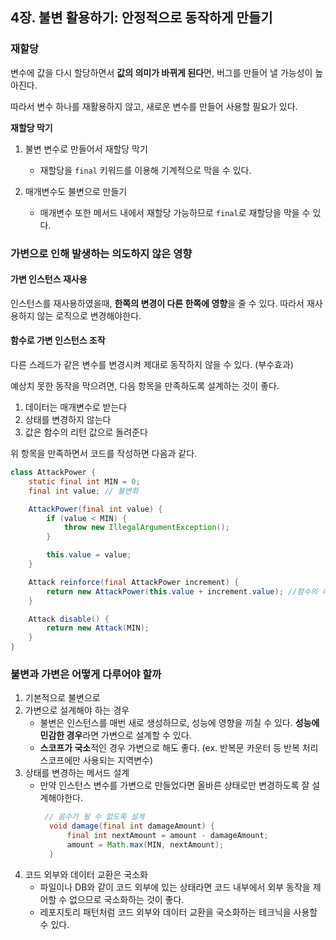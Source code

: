 ## 4장. 불변 활용하기: 안정적으로 동작하게 만들기
### 재할당
변수에 값을 다시 할당하면서 **값의 의미가 바뀌게 된다**면, 버그를 만들어 낼 가능성이 높아진다.

따라서 변수 하나를 재활용하지 않고, 새로운 변수를 만들어 사용할 필요가 있다. 

**재할당 막기**
1. 불변 변수로 만들어서 재할당 막기
    * 재할당을 `final` 키워드를 이용해 기계적으로 막을 수 있다. 

2. 매개변수도 불변으로 만들기 
    * 매개변수 또한 메서드 내에서 재할당 가능하므로 `final`로 재할당을 막을 수 있다.

### 가변으로 인해 발생하는 의도하지 않은 영향

#### 가변 인스턴스 재사용

인스턴스를 재사용하였을때, **한쪽의 변경이 다른 한쪽에 영향**을 줄 수 있다. 따라서 재사용하지 않는 로직으로 변경해야한다.

#### 함수로 가변 인스턴스 조작
다른 스레드가 같은 변수를 변경시켜 제대로 동작하지 않을 수 있다. (부수효과)

예상치 못한 동작을 막으려면, 다음 항목을 만족하도록 설계하는 것이 좋다.

1. 데이터는 매개변수로 받는다
2. 상태를 변경하지 않는다
3. 값은 함수의 리턴 값으로 돌려준다

위 항목을 만족하면서 코드를 작성하면 다음과 같다.

```java
class AttackPower {
    static final int MIN = 0;
    final int value; // 불변화

    AttackPower(final int value) {
        if (value < MIN) {
            throw new IllegalArgumentException();
        }

        this.value = value;
    }

    Attack reinforce(final AttackPower increment) {
        return new AttackPower(this.value + increment.value); //함수의 리턴 값으로 새로운 인스턴스 생성 
    }

    Attack disable() {
        return new Attack(MIN);
    }
}
```

### 불변과 가변은 어떻게 다루어야 할까
1. 기본적으로 불변으로
2. 가변으로 설계해야 하는 경우
    * 불변은 인스턴스를 매번 새로 생성하므로, 성능에 영향을 끼칠 수 있다. **성능에 민감한 경우**라면 가변으로 설계할 수 있다.
    * **스코프가 국소**적인 경우 가변으로 해도 좋다. (ex. 반복문 카운터 등 반복 처리 스코프에만 사용되는 지역변수)
3. 상태를 변경하는 메서드 설계
    * 만약 인스턴스 변수를 가변으로 만들었다면 올바른 상태로만 변경하도록 잘 설계해야한다.
      ```java
       // 음수가 될 수 없도록 설계
        void damage(final int damageAmount) {
            final int nextAmount = amount - damageAmount;
            amount = Math.max(MIN, nextAmount);
        }
      ```
4. 코드 외부와 데이터 교환은 국소화
    * 파일이나 DB와 같이 코드 외부에 있는 상태라면 코드 내부에서 외부 동작을 제어할 수 없으므로 국소화하는 것이 좋다.
    * 레포지토리 패턴처럼 코드 외부와 데이터 교환을 국소화하는 테크닉을 사용할 수 있다.


